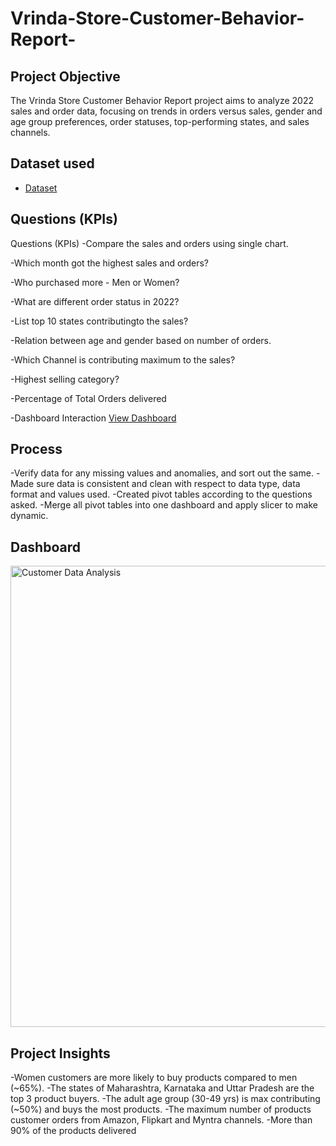 # Vrinda-Store-Customer-Behavior-Report-
## Project Objective
The Vrinda Store Customer Behavior Report project aims to analyze 2022 sales and order data, focusing on trends in orders versus sales, gender and age group preferences, order statuses, top-performing states, and sales channels.

## Dataset used
- <a href="https://github.com/eshita100/Vrinda-Store-Customer-Behavior-Report-/blob/main/Vrinda%20Data%20Analysis2.xlsx">Dataset</a>
## Questions (KPIs)
Questions (KPIs)
-Compare the sales and orders using single chart.

-Which month got the highest sales and orders?

-Who purchased more - Men or Women?

-What are different order status in 2022?

-List top 10 states contributingto the sales?

-Relation between age and gender based on number of orders.

-Which Channel is contributing maximum to the sales?

-Highest selling category?

-Percentage of Total Orders delivered

-Dashboard Interaction <a href="https://github.com/eshita100/Vrinda-Store-Customer-Behavior-Report-/blob/main/Customer%20Data%20Analysis.png">View Dashboard</a>

## Process
-Verify data for any missing values and anomalies, and sort out the same.
-Made sure data is consistent and clean with respect to data type, data format and values used.
-Created pivot tables according to the questions asked.
-Merge all pivot tables into one dashboard and apply slicer to make dynamic.
## Dashboard
<img width="1869" height="738" alt="Customer Data Analysis" src="https://github.com/user-attachments/assets/6e5c173f-3a54-4103-bd37-6c0ecf454d12" />

## Project Insights
-Women customers are more likely to buy products compared to men (~65%).
-The states of Maharashtra, Karnataka and Uttar Pradesh are the top 3 product buyers.
-The adult age group (30-49 yrs) is max contributing (~50%) and buys the most products.
-The maximum number of products customer orders from Amazon, Flipkart and Myntra channels.
-More than 90% of the products delivered
